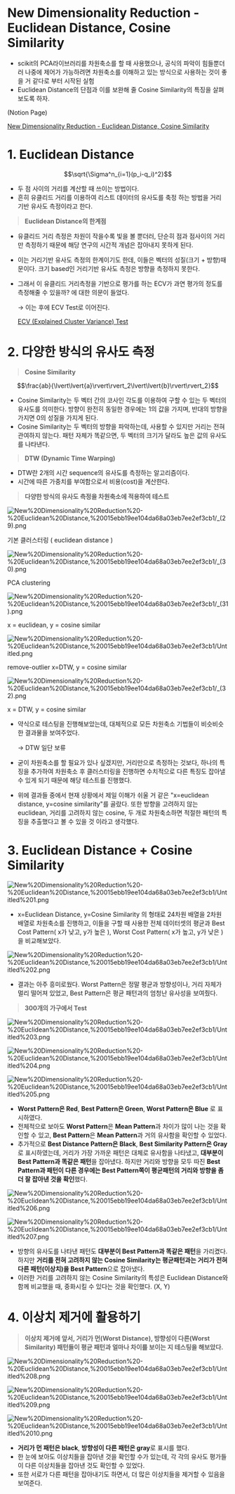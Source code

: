 # New Dimensionality Reduction - Euclidean Distance, Cosine Similarity

- scikit의 PCA라이브러리를 차원축소를 할 때 사용했으나, 공식의 파악이 힘들뿐더러 나중에 제어가 가능하려면 차원축소를 이해하고 있는 방식으로 사용하는 것이 좋을 거 같다로 부터 시작된 실험
- Euclidean Distance의 단점과 이를 보완해 줄 Cosine Similarity의 특징을 살펴보도록 하자.

(Notion Page)

[New Dimensionality Reduction - Euclidean Distance, Cosine Similarity]()

# 1. Euclidean Distance

$$\sqrt{\Sigma^n_{i=1}(p_i-q_i)^2}$$

- 두 점 사이의 거리를 계산할 때 쓰이는 방법이다.
- 흔히 유클리드 거리를 이용하여 리스트 데이터의 유사도를 축정 하는 방법을 거리 기반 유사도 측정이라고 한다.

> **Euclidean Distance의 한계점**

- 유클리드 거리 측정은 차원이 작을수록 빛을 볼 뿐더러, 단순히 점과 점사이의 거리만 측정하기 때문에 해당 연구의 시간적 개념은 잡아내지 못하게 된다.
- 이는 거리기반 유사도 측정의 한계이기도 한데, 이들은 벡터의 성질(크기 + 방향)때문이다. 크기 based인 거리기반 유사도 측정은 방향을 측정하지 못한다.
- 그래서 이 유클리드 거리측정을 기반으로 평가를 하는 ECV가 과연 평가의 정도를 측정해줄 수 있을까? 에 대한 의문이 들었다.

  → 이는 후에 ECV Test로 이어진다.

  [ECV (Explained Cluster Variance) Test](https://www.notion.so/ECV-Explained-Cluster-Variance-Test-284ed49d54ba4dc7a58a2f6be21d63c1)

# 2. 다양한 방식의 유사도 측정

> **Cosine Similarity**

$$\frac{ab}{\lvert\lvert{a}\rvert\rvert_2\lvert\lvert{b}\rvert\rvert_2}$$

- Cosine Similarity는 두 벡터 간의 코사인 각도를 이용하여 구할 수 있는 두 벡터의 유사도를 의미한다. 방향이 완전히 동일한 경우에는 1의 값을 가지며, 반대의 방향을 가지면 0의 성질을 가지게 된다.
- Cosine Similarity는 두 벡터의 방향을 파악하는데, 사용할 수 있지만 거리는 전혀 관여하지 않는다. 패턴 자체가 똑같으면, 두 벡터의 크기가 달라도 높은 값의 유사도를 나타낸다.

> **DTW (Dynamic Time Warping)**

- DTW란 2개의 시간 sequence의 유사도를 측정하는 알고리즘이다.
- 시간에 따른 가중치를 부여함으로서 비용(cost)을 계산한다.

> **다양한 방식의 유사도 측정을 차원축소에 적용하여 테스트**

![New%20Dimensionality%20Reduction%20-%20Euclidean%20Distance,%20015ebb19ee104da68a03eb7ee2ef3cb1/_(29).png](<New%20Dimensionality%20Reduction%20-%20Euclidean%20Distance,%20015ebb19ee104da68a03eb7ee2ef3cb1/_(29).png>)

기본 클러스터링 ( euclidean distance )

![New%20Dimensionality%20Reduction%20-%20Euclidean%20Distance,%20015ebb19ee104da68a03eb7ee2ef3cb1/_(30).png](<New%20Dimensionality%20Reduction%20-%20Euclidean%20Distance,%20015ebb19ee104da68a03eb7ee2ef3cb1/_(30).png>)

PCA clustering

![New%20Dimensionality%20Reduction%20-%20Euclidean%20Distance,%20015ebb19ee104da68a03eb7ee2ef3cb1/_(31).png](<New%20Dimensionality%20Reduction%20-%20Euclidean%20Distance,%20015ebb19ee104da68a03eb7ee2ef3cb1/_(31).png>)

x = euclidean, y = cosine similar

![New%20Dimensionality%20Reduction%20-%20Euclidean%20Distance,%20015ebb19ee104da68a03eb7ee2ef3cb1/Untitled.png](New%20Dimensionality%20Reduction%20-%20Euclidean%20Distance,%20015ebb19ee104da68a03eb7ee2ef3cb1/Untitled.png)

remove-outlier x=DTW, y = cosine similar

![New%20Dimensionality%20Reduction%20-%20Euclidean%20Distance,%20015ebb19ee104da68a03eb7ee2ef3cb1/_(32).png](<New%20Dimensionality%20Reduction%20-%20Euclidean%20Distance,%20015ebb19ee104da68a03eb7ee2ef3cb1/_(32).png>)

x = DTW, y = cosine similar

- 약식으로 테스팅을 진행해보았는데, 대체적으로 모든 차원축소 기법들이 비슷비슷한 결과물을 보여주었다.

  → DTW 일단 보류

- 굳이 차원축소를 할 필요가 있나 싶겠지만, 거리만으로 측정하는 것보다, 하나의 특징을 추가하여 차원축소 후 클러스터링을 진행하면 수치적으로 다른 특징도 잡아낼 수 있게 되기 때문에 해당 테스트를 진행했다.
- 위에 결과들 중에서 현재 상황에서 제일 이해가 쉬울 거 같은 "x=euclidean distance, y=cosine similarity"를 골랐다. 또한 방향을 고려하지 않는 euclidean, 거리를 고려하지 않는 cosine, 두 개로 차원축소하면 적절한 패턴의 특징을 추출했다고 볼 수 있을 것 이라고 생각했다.

# 3. Euclidean Distance + Cosine Similarity

![New%20Dimensionality%20Reduction%20-%20Euclidean%20Distance,%20015ebb19ee104da68a03eb7ee2ef3cb1/Untitled%201.png](New%20Dimensionality%20Reduction%20-%20Euclidean%20Distance,%20015ebb19ee104da68a03eb7ee2ef3cb1/Untitled%201.png)

- x=Euclidean Distance, y=Cosine Similarity 의 형태로 24차원 배열을 2차원 배열로 차원축소를 진행하고, 이들을 구할 때 사용한 전체 데이터셋의 평균과 Best Cost Pattern( x가 낮고, y가 높은 ), Worst Cost Pattern( x가 높고, y가 낮은 )을 비교해보았다.

![New%20Dimensionality%20Reduction%20-%20Euclidean%20Distance,%20015ebb19ee104da68a03eb7ee2ef3cb1/Untitled%202.png](New%20Dimensionality%20Reduction%20-%20Euclidean%20Distance,%20015ebb19ee104da68a03eb7ee2ef3cb1/Untitled%202.png)

- 결과는 아주 흥미로웠다. Worst Pattern은 정말 평균과 방향성이나, 거리 자체가 멀리 떨어져 있었고, Best Pattern은 평균 패턴과의 엄청난 유사성을 보여줬다.

> **300개의 가구에서 Test**

![New%20Dimensionality%20Reduction%20-%20Euclidean%20Distance,%20015ebb19ee104da68a03eb7ee2ef3cb1/Untitled%203.png](New%20Dimensionality%20Reduction%20-%20Euclidean%20Distance,%20015ebb19ee104da68a03eb7ee2ef3cb1/Untitled%203.png)

![New%20Dimensionality%20Reduction%20-%20Euclidean%20Distance,%20015ebb19ee104da68a03eb7ee2ef3cb1/Untitled%204.png](New%20Dimensionality%20Reduction%20-%20Euclidean%20Distance,%20015ebb19ee104da68a03eb7ee2ef3cb1/Untitled%204.png)

![New%20Dimensionality%20Reduction%20-%20Euclidean%20Distance,%20015ebb19ee104da68a03eb7ee2ef3cb1/Untitled%205.png](New%20Dimensionality%20Reduction%20-%20Euclidean%20Distance,%20015ebb19ee104da68a03eb7ee2ef3cb1/Untitled%205.png)

- **Worst Pattern은 Red**, **Best Pattern은 Green**, **Worst Pattern은 Blue** 로 표시하였다.
- 전체적으로 보아도 **Worst Pattern**은 **Mean Pattern**과 차이가 많이 나는 것을 확인할 수 있고, **Best Pattern**은 **Mean Pattern**과 거의 유사함을 확인할 수 있었다.
- 추가적으로 **Best Distance Pattern은 Black**, **Best Similarity Pattern은 Gray**로 표시하였는데, 거리가 가장 가까운 패턴은 대체로 유사함을 나타냈고, **대부분이 Best Pattern과 똑같은 패턴**을 잡아냈다. 하지만 거리와 방향을 모두 따진 **Best Pattern과 패턴이 다른 경우에는 Best Pattern쪽이 평균패턴의 거리와 방향을 좀 더 잘 잡아낸 것을 확인**했다.

![New%20Dimensionality%20Reduction%20-%20Euclidean%20Distance,%20015ebb19ee104da68a03eb7ee2ef3cb1/Untitled%206.png](New%20Dimensionality%20Reduction%20-%20Euclidean%20Distance,%20015ebb19ee104da68a03eb7ee2ef3cb1/Untitled%206.png)

![New%20Dimensionality%20Reduction%20-%20Euclidean%20Distance,%20015ebb19ee104da68a03eb7ee2ef3cb1/Untitled%207.png](New%20Dimensionality%20Reduction%20-%20Euclidean%20Distance,%20015ebb19ee104da68a03eb7ee2ef3cb1/Untitled%207.png)

- 방향의 유사도를 나타낸 패턴도 **대부분이 Best Pattern과 똑같은 패턴**을 가리켰다. 하지만 **거리를 전혀 고려하지 않는 Cosine Similarity는 평균패턴과는 거리가 전혀 다른 패턴(이상치)을 Best Pattern**으로 잡아냈다.
- 이러한 거리를 고려하지 않는 Cosine Similarity의 특성은 Euclidean Distance와 함께 비교했을 때, 중화시킬 수 있다는 것을 확인했다. (X, Y)

# 4. 이상치 제거에 활용하기

> **이상치 제거에 앞서, 거리가 먼(Worst Distance), 방향성이 다른(Worst Similarity) 패턴들이 평균 패턴과 얼마나 차이를 보이는 지 테스팅을 해보았다.**

![New%20Dimensionality%20Reduction%20-%20Euclidean%20Distance,%20015ebb19ee104da68a03eb7ee2ef3cb1/Untitled%208.png](New%20Dimensionality%20Reduction%20-%20Euclidean%20Distance,%20015ebb19ee104da68a03eb7ee2ef3cb1/Untitled%208.png)

![New%20Dimensionality%20Reduction%20-%20Euclidean%20Distance,%20015ebb19ee104da68a03eb7ee2ef3cb1/Untitled%209.png](New%20Dimensionality%20Reduction%20-%20Euclidean%20Distance,%20015ebb19ee104da68a03eb7ee2ef3cb1/Untitled%209.png)

![New%20Dimensionality%20Reduction%20-%20Euclidean%20Distance,%20015ebb19ee104da68a03eb7ee2ef3cb1/Untitled%2010.png](New%20Dimensionality%20Reduction%20-%20Euclidean%20Distance,%20015ebb19ee104da68a03eb7ee2ef3cb1/Untitled%2010.png)

- **거리가 먼 패턴은 black**, **방향성이 다른 패턴은 gray**로 표시를 했다.
- 한 눈에 보아도 이상치들을 잡아낸 것을 확인할 수가 있는데, 각 각의 유사도 평가들이 다른 이상치들을 잡아낸 것도 확인할 수 있었다.
- 또한 서로가 다른 패턴을 잡아내기도 하면서, 더 많은 이상치들을 제거할 수 있음을 보여준다.
